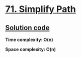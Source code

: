 # [71. Simplify Path](https://leetcode.com/problems/simplify-path/)

## [Solution code](https://github.com/alexengrig/leetcode/blob/main/src/main/java/dev/alexengrig/leetcode/_71_simplify_path/Solution.java)

**Time complexity: O(n)**

**Space complexity: O(n)**

